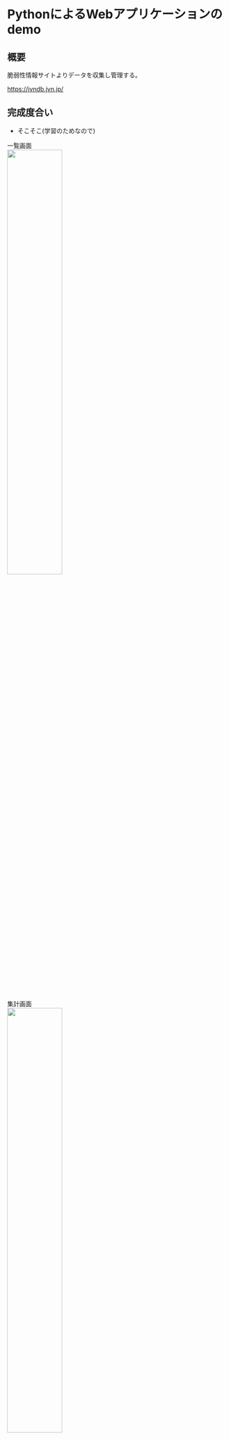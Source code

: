 PythonによるWebアプリケーションのdemo
=================
## 概要
脆弱性情報サイトよりデータを収集し管理する。

https://jvndb.jvn.jp/

## 完成度合い
- そこそこ(学習のためなので)

一覧画面  
<img src="https://user-images.githubusercontent.com/22115777/58462471-f2b65f00-816c-11e9-9e21-9e5677bed6c1.png" width=50%>  
集計画面  
<img src="https://user-images.githubusercontent.com/4899700/47139528-fb050c80-d2f6-11e8-8427-eeb267a43f9f.png" width=50%>  
グラフ画面  
<img src="https://user-images.githubusercontent.com/22115777/52532776-3d060280-2d6d-11e9-9c66-ca9e8ed2844d.png" width=50%>  

## インストールの方法、動かし方
- 下記コマンドを実行
```
cd ${WHERE}
git clone https://github.com/hidekuno/jvn
cd jvn
docker-compose build
docker-compose up -d
```
- ブラウザよりアクセス(http://localhost:8002/)
- User/Passwordにadmin/adminを入力してログイン
<img src="https://user-images.githubusercontent.com/22115777/65844320-ba1fcf80-e370-11e9-8c36-3f0aa0ef9059.png" width=50%>
<img src="https://user-images.githubusercontent.com/22115777/65844449-521db900-e371-11e9-9586-4b995d1c781b.png" width=50%>

## JVNデータの更新
```
docker exec jvn_web python3 /var/www/jvn/jvn_db_register.py
```

## JVNデータのバックアップ
```
docker exec jvn_postgres pg_dump -v -U jvn jvn_db | gzip -c > /tmp/jvn_dump.sql.gz
python /home/hideki/jvn/tool/jvn_dropbox.py  --token=${YOUR_DROPBOX_APIKEY}
```

## 接続テストのためpsqlを構築
```
docker run -it --name psql --network jvn_default governmentpaas/psql
```
## phppgadminの構築
```
docker run -d --name phppgadmin --network jvn_default -p 8081:80 -e PHP_PG_ADMIN_SERVER_HOST=192.168.1.3 dockage/phppgadmin
```
## pgadminの構築
```
docker run --name=pgadmin -d -p 8081:80 --network jvn_default \
  -e PGADMIN_DEFAULT_EMAIL=hoge@hoge.com \
  -e PGADMIN_DEFAULT_PASSWORD=hoge \
   dpage/pgadmin4
```
